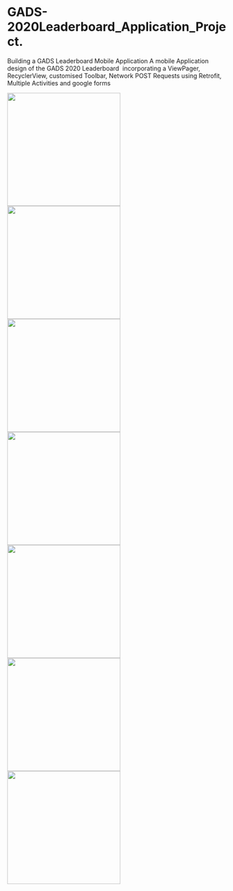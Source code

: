 # GADS-2020Leaderboard_Application_Project.
Building a GADS Leaderboard Mobile Application
A mobile Application design of the GADS 2020 Leaderboard  incorporating a ViewPager, RecyclerView, customised Toolbar, Network POST Requests using Retrofit, 
Multiple Activities and google forms

<img src="https://user-images.githubusercontent.com/61317911/91741320-39d79f00-ebbd-11ea-9093-31636fab6f4a.png" width="260"/>
<img src="https://user-images.githubusercontent.com/61317911/91741311-36dcae80-ebbd-11ea-9c80-ade25e7ad0df.png" width="260"/>
<img src="https://user-images.githubusercontent.com/61317911/91741305-33492780-ebbd-11ea-97a3-8c860816e1e6.png" width="260"/>
<img src="https://user-images.githubusercontent.com/61317911/91741336-3e03bc80-ebbd-11ea-84ae-569fd2161229.png" width="260"/>
<img src="https://user-images.githubusercontent.com/61317911/91741283-2f1d0a00-ebbd-11ea-94bd-30fcae2f1ac2.png" width="260"/>
<img src="https://user-images.githubusercontent.com/61317911/91738938-e021a580-ebb9-11ea-865b-a5d2c3fcfa52.png" width="260"/>
<img src="https://user-images.githubusercontent.com/61317911/91741065-da798f00-ebbc-11ea-94f8-84a9337ed1d4.png" width="260"/>
